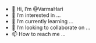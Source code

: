- 👋 Hi, I’m @VarmaHari
- 👀 I’m interested in ...
- 🌱 I’m currently learning ...
- 💞️ I’m looking to collaborate on ...
- 📫 How to reach me ...

<!---
VarmaHari/VarmaHari is a ✨ special ✨ repository because its `README.md` (this file) appears on your GitHub profile.
You can click the Preview link to take a look at your changes.
--->
